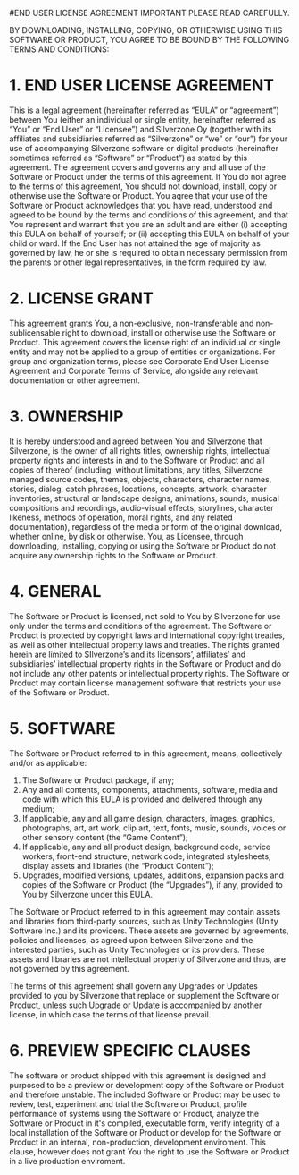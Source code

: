 #END USER LICENSE AGREEMENT
IMPORTANT PLEASE READ CAREFULLY.

BY DOWNLOADING, INSTALLING, COPYING, OR OTHERWISE USING THIS SOFTWARE OR PRODUCT, YOU AGREE TO BE BOUND BY THE FOLLOWING TERMS AND CONDITIONS:
# 1. END USER LICENSE AGREEMENT
This is a legal agreement (hereinafter referred as “EULA” or “agreement”) between You (either an individual or single entity, hereinafter referred as “You” or “End User” or “Licensee”) and Silverzone Oy (together with its affiliates and subsidiaries referred as “Silverzone” or “we” or “our”) for your use of accompanying Silverzone software or digital products (hereinafter sometimes referred as “Software” or “Product”) as stated by this agreement. The agreement covers and governs any and all use of the Software or Product under the terms of this agreement. If You do not agree to the terms of this agreement, You should not download, install, copy or otherwise use the Software or Product. You agree that your use of the Software or Product acknowledges that you have read, understood and agreed to be bound by the terms and conditions of this agreement, and that You represent and warrant that you are an adult and are either (i) accepting this EULA on behalf of yourself; or (ii) accepting this EULA on behalf of your child or ward. If the End User has not attained the age of majority as governed by law, he or she is required to obtain necessary permission from the parents or other legal representatives, in the form required by law.

# 2. LICENSE GRANT
This agreement grants You, a non-exclusive, non-transferable and non-sublicensable right to download, install or otherwise use the Software or Product. This agreement covers the license right of an individual or single entity and may not be applied to a group of entities or organizations. For group and organization terms, please see Corporate End User License Agreement and Corporate Terms of Service, alongside any relevant documentation or other agreement.
# 3. OWNERSHIP
It is hereby understood and agreed between You and Silverzone that Silverzone, is the owner of all rights titles, ownership rights, intellectual property rights and interests in and to the Software or Product and all copies of thereof (including, without limitations, any titles, Silverzone managed source codes, themes, objects, characters, character names, stories, dialog, catch phrases, locations, concepts, artwork, character inventories, structural or landscape designs, animations, sounds, musical compositions and recordings, audio-visual effects, storylines, character likeness, methods of operation, moral rights, and any related documentation), regardless of the media or form of the original download, whether online, by disk or otherwise. You, as Licensee, through downloading, installing, copying or using the Software or Product do not acquire any ownership rights to the Software or Product.

# 4. GENERAL
The Software or Product is licensed, not sold to You by Silverzone for use only under the terms and conditions of the agreement. The Software or Product is protected by copyright laws and international copyright treaties, as well as other intellectual property laws and treaties. The rights granted herein are limited to SIlverzone’s and its licensors’, affiliates’ and subsidiaries’ intellectual property rights in the Software or Product and do not include any other patents or intellectual property rights. The Software or Product may contain license management software that restricts your use of the Software or Product.

# 5. SOFTWARE
The Software or Product referred to in this agreement, means, collectively and/or as applicable:

1. The Software or Product package, if any;
2. Any and all contents, components, attachments, software, media and code with which this EULA is provided and delivered through any medium;
3. If applicable, any and all game design, characters, images, graphics, photographs, art, art work, clip art, text, fonts, music, sounds, voices or other sensory content (the “Game Content”);
4. If applicable, any and all product design, background code, service workers, front-end structure, network code, integrated stylesheets, display assets and libraries (the “Product Content”);
5. Upgrades, modified versions, updates, additions, expansion packs and copies of the Software or Product (the “Upgrades”), if any, provided to You by Silverzone under this EULA.

The Software or Product referred to in this agreement may contain assets and libraries from third-party sources, such as Unity Technologies (Unity Software Inc.) and its providers. These assets are governed by agreements, policies and licenses, as agreed upon between Silverzone and the interested parties, such as Unity Technologies or its providers. These assets and libraries are not intellectual property of Silverzone and thus, are not governed by this agreement.

The terms of this agreement shall govern any Upgrades or Updates provided to you by Silverzone that replace or supplement the Software or Product, unless such Upgrade or Update is accompanied by another license, in which case the terms of that license prevail.

# 6. PREVIEW SPECIFIC CLAUSES
The software or product shipped with this agreement is designed and purposed to be a preview or development copy of the Software or Product and therefore unstable. The included Software or Product may be used to review, test, experiment and trial the Software or Product, profile performance of systems using the Software or Product, analyze the Software or Product in it's compiled, executable form, verify integrity of a local installation of the Software or Product or develop for the Software or Product in an internal, non-production, development enviroment. This clause, however does not grant You the right to use the Software or Product in a live production enviroment.
